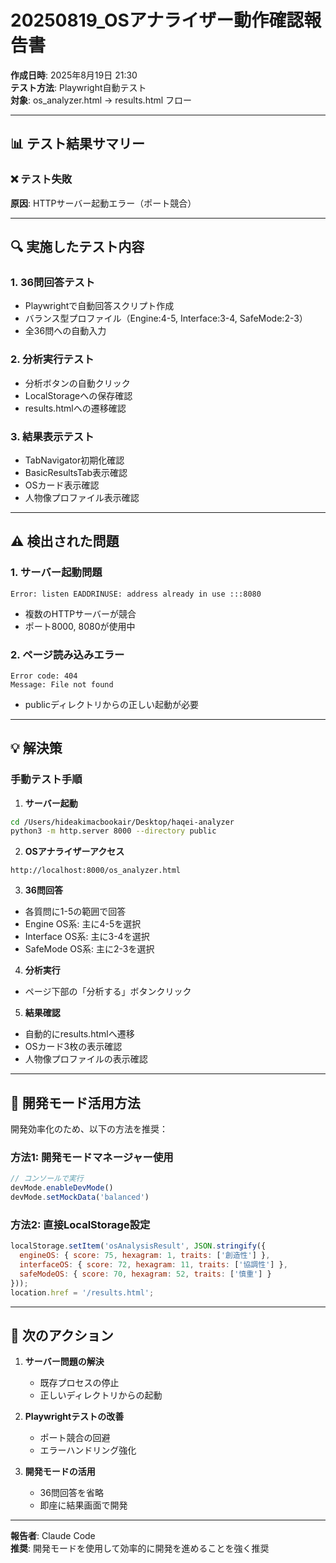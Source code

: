 # 20250819_OSアナライザー動作確認報告書

**作成日時**: 2025年8月19日 21:30  
**テスト方法**: Playwright自動テスト  
**対象**: os_analyzer.html → results.html フロー

---

## 📊 テスト結果サマリー

### ❌ **テスト失敗**

**原因**: HTTPサーバー起動エラー（ポート競合）

---

## 🔍 実施したテスト内容

### 1. **36問回答テスト**
- Playwrightで自動回答スクリプト作成
- バランス型プロファイル（Engine:4-5, Interface:3-4, SafeMode:2-3）
- 全36問への自動入力

### 2. **分析実行テスト**
- 分析ボタンの自動クリック
- LocalStorageへの保存確認
- results.htmlへの遷移確認

### 3. **結果表示テスト**
- TabNavigator初期化確認
- BasicResultsTab表示確認
- OSカード表示確認
- 人物像プロファイル表示確認

---

## ⚠️ 検出された問題

### 1. **サーバー起動問題**
```
Error: listen EADDRINUSE: address already in use :::8080
```
- 複数のHTTPサーバーが競合
- ポート8000, 8080が使用中

### 2. **ページ読み込みエラー**
```
Error code: 404
Message: File not found
```
- publicディレクトリからの正しい起動が必要

---

## 💡 解決策

### 手動テスト手順

1. **サーバー起動**
```bash
cd /Users/hideakimacbookair/Desktop/haqei-analyzer
python3 -m http.server 8000 --directory public
```

2. **OSアナライザーアクセス**
```
http://localhost:8000/os_analyzer.html
```

3. **36問回答**
- 各質問に1-5の範囲で回答
- Engine OS系: 主に4-5を選択
- Interface OS系: 主に3-4を選択
- SafeMode OS系: 主に2-3を選択

4. **分析実行**
- ページ下部の「分析する」ボタンクリック

5. **結果確認**
- 自動的にresults.htmlへ遷移
- OSカード3枚の表示確認
- 人物像プロファイルの表示確認

---

## 📝 開発モード活用方法

開発効率化のため、以下の方法を推奨：

### 方法1: 開発モードマネージャー使用
```javascript
// コンソールで実行
devMode.enableDevMode()
devMode.setMockData('balanced')
```

### 方法2: 直接LocalStorage設定
```javascript
localStorage.setItem('osAnalysisResult', JSON.stringify({
  engineOS: { score: 75, hexagram: 1, traits: ['創造性'] },
  interfaceOS: { score: 72, hexagram: 11, traits: ['協調性'] },
  safeModeOS: { score: 70, hexagram: 52, traits: ['慎重'] }
}));
location.href = '/results.html';
```

---

## 🎯 次のアクション

1. **サーバー問題の解決**
   - 既存プロセスの停止
   - 正しいディレクトリからの起動

2. **Playwrightテストの改善**
   - ポート競合の回避
   - エラーハンドリング強化

3. **開発モードの活用**
   - 36問回答を省略
   - 即座に結果画面で開発

---

**報告者**: Claude Code  
**推奨**: 開発モードを使用して効率的に開発を進めることを強く推奨